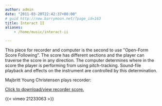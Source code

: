 ```yaml
---
author: admin
date: "2011-03-20T22:42:37+00:00"
# guid http://new.barrymoon.net/?page_id=163
title: Interact II
aliases:
    - /home/music/interact-ii

---
```

This piece for recorder and computer is the second to use "Open-Form Score Following". The score has different sections and the player can traverse the score in any direction. The computer determines where in the score the player is performing from using pitch-tracking. Sound-file playback and effects on the instrument are controlled by this determination.

Majbritt Young Christensen plays recorder:

[Click to download/view recorder score.](/interactII.pdf)

{{< vimeo 21233063 >}}